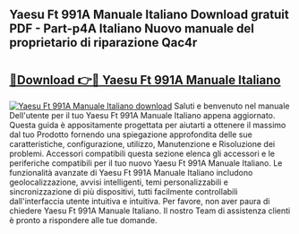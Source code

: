 ## Yaesu Ft 991A Manuale Italiano Download gratuit PDF - Part-p4A Italiano Nuovo manuale del proprietario di riparazione Qac4r

# <h2><a href="http://df9bmsw.blite.top/?on=Yaesu+Ft+991A+Manuale+Italiano">🔗Download 👉🔴 Yaesu Ft 991A Manuale Italiano</a></h2>

[![Yaesu Ft 991A Manuale Italiano download](https://i.imgur.com/lujVjoI.png)](http://df9bmsw.blite.top/?on=Yaesu+Ft+991A+Manuale+Italiano)
Saluti e benvenuto nel manuale Dell'utente per il tuo Yaesu Ft 991A Manuale Italiano appena aggiornato. Questa guida è appositamente progettata per aiutarti a ottenere il massimo dal tuo Prodotto fornendo una spiegazione approfondita delle sue caratteristiche, configurazione, utilizzo, Manutenzione e Risoluzione dei problemi. Accessori compatibili questa sezione elenca gli accessori e le periferiche compatibili per il tuo nuovo Yaesu Ft 991A Manuale Italiano. Le funzionalità avanzate di Yaesu Ft 991A Manuale Italiano includono geolocalizzazione, avvisi intelligenti, temi personalizzabili e sincronizzazione di più dispositivi, tutti facilmente controllabili dall'interfaccia utente intuitiva e intuitiva. Per favore, non aver paura di chiedere Yaesu Ft 991A Manuale Italiano. Il nostro Team di assistenza clienti è pronto a rispondere alle tue domande.
